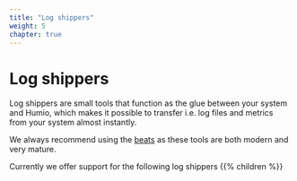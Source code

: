```yaml
---
title: "Log shippers"
weight: 5
chapter: true
---
```

# Log shippers

Log shippers are small tools that function as the glue between your system and Humio, which makes it possible to
transfer i.e. log files and metrics from your system almost instantly.

We always recommend using the [beats](/sending_logs_to_humio/log_shippers/beats/) as these tools are both modern and
very mature.

Currently we offer support for the following log shippers
{{% children %}}
